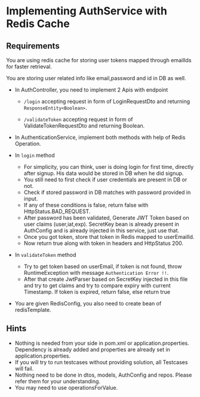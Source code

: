 # Implementing AuthService with Redis Cache

## Requirements

You are using redis cache for storing user tokens mapped through emailIds for faster retrieval.

You are storing user related info like email,password and id in DB as well.

- In AuthController, you need to implement 2 Apis with endpoint
        
     - `/login` accepting request in form of LoginRequestDto and returning `ResponseEntity<Boolean>`.      
     
     - `/validateToken` accepting request in form of ValidateTokenRequestDto and returning Boolean.

- In AuthenticationService, implement both methods with help of Redis Operation.
- In `login` method

  - For simplicity, you can think, user is doing login for first time, directly after signup. His data would be stored in DB when he did signup. 
  - You still need to first check if user credentials are present in DB or not.
  - Check if stored password in DB matches with password provided in input.
  - If any of these conditions is false, return false with HttpStatus.BAD_REQUEST.
  - After password has been validated, Generate JWT Token based on user claims (user,iat,exp). SecretKey bean is already present in AuthConfig and is already injected in this service, just use that.
  - Once you got token, store that token in Redis mapped to userEmailId.
  - Now return true along with token in headers and HttpStatus 200.

- In `validateToken` method
        
  - Try to get token based on userEmail, if token is not found, throw RuntimeException with message `Authentication Error !!`.
  - After that create JwtParser based on SecretKey injected in this file and try to get claims and try to compare expiry with current Timestamp. If token is expired, return false, else return true


- You are given RedisConfig, you also need to create bean of redisTemplate.

## Hints

- Nothing is needed from your side in pom.xml or application.properties. Dependency is already added and properties are already set in application.properties.
- If you will try to run testcases without providing solution, all Testcases will fail.
- Nothing need to be done in dtos, models, AuthConfig and repos. Please refer them for your understanding.
- You may need to use operationsForValue.